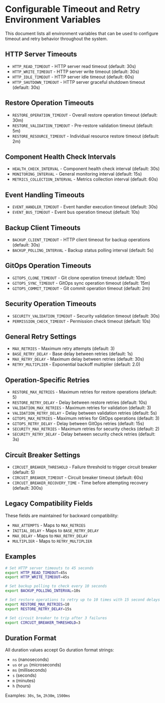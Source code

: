 # Configurable Timeout and Retry Environment Variables

This document lists all environment variables that can be used to configure timeout and retry behavior throughout the system.

## HTTP Server Timeouts

- `HTTP_READ_TIMEOUT` - HTTP server read timeout (default: 30s)
- `HTTP_WRITE_TIMEOUT` - HTTP server write timeout (default: 30s)  
- `HTTP_IDLE_TIMEOUT` - HTTP server idle timeout (default: 60s)
- `HTTP_SHUTDOWN_TIMEOUT` - HTTP server graceful shutdown timeout (default: 30s)

## Restore Operation Timeouts

- `RESTORE_OPERATION_TIMEOUT` - Overall restore operation timeout (default: 30m)
- `RESTORE_VALIDATION_TIMEOUT` - Pre-restore validation timeout (default: 5m)
- `RESTORE_RESOURCE_TIMEOUT` - Individual resource restore timeout (default: 2m)

## Component Health Check Intervals

- `HEALTH_CHECK_INTERVAL` - Component health check interval (default: 30s)
- `MONITORING_INTERVAL` - General monitoring interval (default: 15s)
- `METRICS_COLLECTION_INTERVAL` - Metrics collection interval (default: 60s)

## Event Handling Timeouts

- `EVENT_HANDLER_TIMEOUT` - Event handler execution timeout (default: 30s)
- `EVENT_BUS_TIMEOUT` - Event bus operation timeout (default: 10s)

## Backup Client Timeouts

- `BACKUP_CLIENT_TIMEOUT` - HTTP client timeout for backup operations (default: 30s)
- `BACKUP_POLLING_INTERVAL` - Backup status polling interval (default: 5s)

## GitOps Operation Timeouts

- `GITOPS_CLONE_TIMEOUT` - Git clone operation timeout (default: 10m)
- `GITOPS_SYNC_TIMEOUT` - GitOps sync operation timeout (default: 15m)
- `GITOPS_COMMIT_TIMEOUT` - Git commit operation timeout (default: 2m)

## Security Operation Timeouts

- `SECURITY_VALIDATION_TIMEOUT` - Security validation timeout (default: 30s)
- `PERMISSION_CHECK_TIMEOUT` - Permission check timeout (default: 10s)

## General Retry Settings

- `MAX_RETRIES` - Maximum retry attempts (default: 3)
- `BASE_RETRY_DELAY` - Base delay between retries (default: 1s)
- `MAX_RETRY_DELAY` - Maximum delay between retries (default: 30s)
- `RETRY_MULTIPLIER` - Exponential backoff multiplier (default: 2.0)

## Operation-Specific Retries

- `RESTORE_MAX_RETRIES` - Maximum retries for restore operations (default: 5)
- `RESTORE_RETRY_DELAY` - Delay between restore retries (default: 10s)
- `VALIDATION_MAX_RETRIES` - Maximum retries for validation (default: 3)
- `VALIDATION_RETRY_DELAY` - Delay between validation retries (default: 5s)
- `GITOPS_MAX_RETRIES` - Maximum retries for GitOps operations (default: 3)
- `GITOPS_RETRY_DELAY` - Delay between GitOps retries (default: 15s)
- `SECURITY_MAX_RETRIES` - Maximum retries for security checks (default: 2)
- `SECURITY_RETRY_DELAY` - Delay between security check retries (default: 3s)

## Circuit Breaker Settings

- `CIRCUIT_BREAKER_THRESHOLD` - Failure threshold to trigger circuit breaker (default: 5)
- `CIRCUIT_BREAKER_TIMEOUT` - Circuit breaker timeout (default: 60s)
- `CIRCUIT_BREAKER_RECOVERY_TIME` - Time before attempting recovery (default: 300s)

## Legacy Compatibility Fields

These fields are maintained for backward compatibility:

- `MAX_ATTEMPTS` - Maps to `MAX_RETRIES`
- `INITIAL_DELAY` - Maps to `BASE_RETRY_DELAY`
- `MAX_DELAY` - Maps to `MAX_RETRY_DELAY`
- `MULTIPLIER` - Maps to `RETRY_MULTIPLIER`

## Examples

```bash
# Set HTTP server timeouts to 45 seconds
export HTTP_READ_TIMEOUT=45s
export HTTP_WRITE_TIMEOUT=45s

# Set backup polling to check every 10 seconds
export BACKUP_POLLING_INTERVAL=10s

# Set restore operations to retry up to 10 times with 15 second delays
export RESTORE_MAX_RETRIES=10
export RESTORE_RETRY_DELAY=15s

# Set circuit breaker to trip after 3 failures
export CIRCUIT_BREAKER_THRESHOLD=3
```

## Duration Format

All duration values accept Go duration format strings:
- `ns` (nanoseconds)
- `us` or `µs` (microseconds)  
- `ms` (milliseconds)
- `s` (seconds)
- `m` (minutes)
- `h` (hours)

Examples: `30s`, `5m`, `2h30m`, `1500ms`